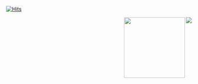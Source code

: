 [![Hits](https://hits.seeyoufarm.com/api/count/incr/badge.svg?url=https%3A%2F%2Fgithub.com%2Fyh-habosol&count_bg=%2379C83D&title_bg=%23555555&icon=&icon_color=%23E7E7E7&title=VISIT&edge_flat=false)](https://github.com/yh-habosol)

<img align='right' src="http://mazassumnida.wtf/api/v2/generate_badge?boj=k0912h">

<img align='right' src="https://github-readme-stats.vercel.app/api?username=yh-habosol" height="165">



